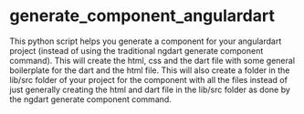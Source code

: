 # generate_component_angulardart
This python script helps you generate a component for your angulardart project (instead of using the traditional ngdart generate component command). This will create the html, css and the dart file with some general boilerplate for the dart and the html file. This will also create a folder in the lib/src folder of your project for the component with all the files instead of just generally creating the html and dart file in the lib/src folder as done by the ngdart generate component command.
